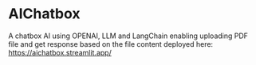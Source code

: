 # AIChatbox
A chatbox AI using OPENAI, LLM and LangChain enabling uploading PDF file and get response based on the file content
deployed here: https://aichatbox.streamlit.app/
